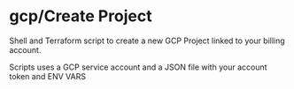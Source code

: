 # gcp/Create Project
Shell and Terraform script to create a new GCP Project linked to your billing account.

Scripts uses a GCP service account and a JSON file with your account token and ENV VARS
